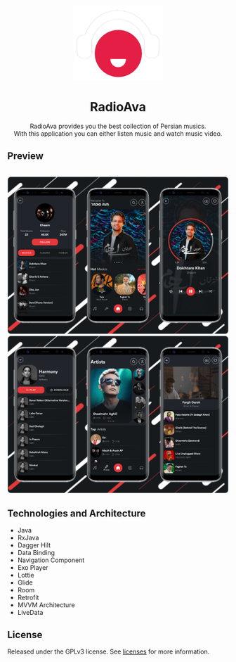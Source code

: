 
<div align="center">
  <a href="https://github.com/ariaramin/RadioAva">
    <img src="https://github.com/ariaramin/RadioAva/blob/master/app/src/main/res/drawable/icon.png" alt="Logo" width="200">
  </a>

  <h1 align="center">RadioAva</h1>

  <p align="center">
    RadioAva provides you the best collection of Persian musics.
    <br/>
    With this application you can either listen music and watch music video.
  </p>
</div>


## Preview
<br />
<img src="https://github.com/ariaramin/RadioAva/blob/master/previews/preview.png" /> 
<img src="https://github.com/ariaramin/RadioAva/blob/master/previews/preview2.png" />



## Technologies and Architecture

* Java
* RxJava
* Dagger Hilt
* Data Binding
* Navigation Component
* Exo Player
* Lottie
* Glide
* Room
* Retrofit
* MVVM Architecture
* LiveData 


## License
Released under the GPLv3 license. See <a href="https://choosealicense.com/licenses/">licenses</a> for more information.
